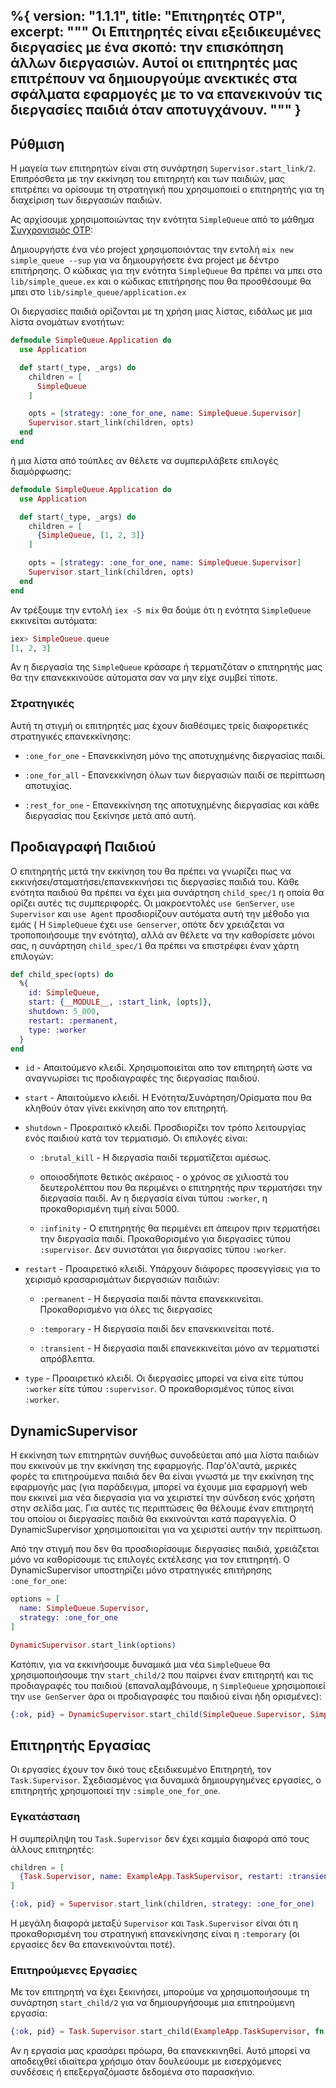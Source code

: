 %{
  version: "1.1.1",
  title: "Επιτηρητές OTP",
  excerpt: """
  Οι Επιτηρητές είναι εξειδικευμένες διεργασίες με ένα σκοπό: την επισκόπηση άλλων διεργασιών.
  Αυτοί οι επιτηρητές μας επιτρέπουν να δημιουργούμε ανεκτικές στα σφάλματα εφαρμογές με το να επανεκινούν τις διεργασίες παιδιά όταν αποτυγχάνουν.
  """
}
---

## Ρύθμιση

Η μαγεία των επιτηρητών είναι στη συνάρτηση `Supervisor.start_link/2`.
Επιπρόσθετα με την εκκίνηση του επιτηρητή και των παιδιών, μας επιτρέπει να ορίσουμε τη στρατηγική που χρησιμοποιεί ο επιτηρητής για τη διαχείριση των διεργασιών παιδιών.

Ας αρχίσουμε χρησιμοποιώντας την ενότητα `SimpleQueue` από το μάθημα [Συγχρονισμός OTP](/el/lessons/advanced/otp_concurrency):

Δημιουργήστε ένα νέο project χρησιμοποιόντας την εντολή `mix new simple_queue --sup` για να δημιουργήσετε ένα project με δέντρο επιτήρησης.
Ο κώδικας για την ενότητα `SimpleQueue` θα πρέπει να μπει στο `lib/simple_queue.ex` και ο κώδικας επιτήρησης που θα προσθέσουμε θα μπει στο `lib/simple_queue/application.ex`

Οι διεργασίες παιδιά ορίζονται με τη χρήση μιας λίστας, ειδάλως με μια λίστα ονομάτων ενοτήτων:

```elixir
defmodule SimpleQueue.Application do
  use Application

  def start(_type, _args) do
    children = [
      SimpleQueue
    ]

    opts = [strategy: :one_for_one, name: SimpleQueue.Supervisor]
    Supervisor.start_link(children, opts)
  end
end
```

ή μια λίστα από τούπλες αν θέλετε να συμπεριλάβετε επιλογές διαμόρφωσης:

```elixir
defmodule SimpleQueue.Application do
  use Application

  def start(_type, _args) do
    children = [
      {SimpleQueue, [1, 2, 3]}
    ]

    opts = [strategy: :one_for_one, name: SimpleQueue.Supervisor]
    Supervisor.start_link(children, opts)
  end
end
```

Αν τρέξουμε την εντολή `iex -S mix` θα δούμε ότι η ενότητα `SimpleQueue` εκκινείται αυτόματα:

```elixir
iex> SimpleQueue.queue
[1, 2, 3]
```

Αν η διεργασία της `SimpleQueue` κράσαρε ή τερματιζόταν ο επιτηρητής μας θα την επανεκκινούσε αύτοματα σαν να μην είχε συμβεί τίποτε.

### Στρατηγικές

Αυτή τη στιγμή οι επιτηρητές μας έχουν διαθέσιμες τρείς διαφορετικές στρατηγικές επανεκκίνησης:

+ `:one_for_one` - Επανεκκίνηση μόνο της αποτυχημένης διεργασίας παιδί.

+ `:one_for_all` - Επανεκκίνηση όλων των διεργασιών παιδί σε περίπτωση αποτυχίας.

+ `:rest_for_one` - Επανεκκίνηση της αποτυχημένης διεργασίας και κάθε διεργασίας που ξεκίνησε μετά από αυτή.

## Προδιαγραφή Παιδιού

Ο επιτηρητής μετά την εκκίνηση του θα πρέπει να γνωρίζει πως να εκκινήσει/σταματήσει/επανεκκινήσει τις διεργασίες παιδιά του.
Κάθε ενότητα παιδιού θα πρέπει να έχει μια συνάρτηση `child_spec/1` η οποία θα ορίζει αυτές τις συμπεριφορές.
Οι μακροεντολές `use GenServer`, `use Supervisor` και `use Agent` προσδιορίζουν αυτόματα αυτή την μέθοδο για εμάς ( Η `SimpleQueue` έχει `use Genserver`, οπότε δεν χρειάζεται να τροποποιήσουμε την ενότητα), αλλά αν θέλετε να την καθορίσετε μόνοι σας, η συνάρτηση `child_spec/1` θα πρέπει να επιστρέφει έναν χάρτη επιλογών:

```elixir
def child_spec(opts) do
  %{
    id: SimpleQueue,
    start: {__MODULE__, :start_link, [opts]},
    shutdown: 5_000,
    restart: :permanent,
    type: :worker
  }
end
```

+ `id` - Απαιτούμενο κλειδί.
Χρησιμοποιείται απο τον επιτηρητή ώστε να αναγνωρίσει τις προδιαγραφές της διεργασίας παιδιού.

+ `start` - Απαιτούμενο κλειδί.
Η Ενότητα/Συνάρτηση/Ορίσματα που θα κληθούν όταν γίνει εκκίνηση απο τον επιτηρητή.

+ `shutdown` - Προεραιτικό κλειδί.
Προσδιορίζει τον τρόπο λειτουργίας ενός παιδιού κατά τον τερματισμό.
Οι επιλογές είναι:

  + `:brutal_kill` - Η διεργασία παιδί τερματίζεται αμέσως.

  + οποιοσδήποτε θετικός ακέραιος - ο χρόνος σε χιλιοστά του δευτερολέπτου που θα περιμένει ο επιτηρητής πριν τερματήσει την διεργασία παιδί.
Αν η διεργασία είναι τύπου `:worker`, η προκαθορισμένη τιμή είναι 5000.

  + `:infinity` - Ο επιτηρητής θα περιμένει επ άπειρον πριν τερματήσει την διεργασία παιδί.
Προκαθορισμένο για διεργασίες τύπου `:supervisor`.
Δεν συνιστάται για διεργασίες τύπου `:worker`.

+ `restart` - Προαιρετικό κλειδί.
Υπάρχουν διάφορες προσεγγίσεις για το χειρισμό κρασαρισμάτων διεργασιών παιδιών:

  + `:permanent` - Η διεργασία παιδί πάντα επανεκκινείται.
Προκαθορισμένο για όλες τις διεργασίες

  + `:temporary` - Η διεργασία παιδί δεν επανεκκινείται ποτέ.

  + `:transient` - Η διεργασία παιδί επανεκκινείται μόνο αν τερματιστεί απρόβλεπτα.

+ `type` - Προαιρετικό κλειδί.
Οι διεργασίες μπορεί να είνα είτε τύπου `:worker` είτε τύπου `:supervisor`.
Ο προκαθορισμένος τύπος είναι `:worker`.

## DynamicSupervisor

Η εκκίνηση των επιτηρητών συνήθως συνοδεύεται από μια λίστα παιδιών που εκκινούν με την εκκίνηση της εφαρμογής.
Παρ'όλ'αυτά, μερικές φορές τα επιτηρούμενα παιδιά δεν θα είναι γνωστά με την εκκίνηση της εφαρμογής μας (για παράδειγμα, μπορεί να έχουμε μια εφαρμογή web που εκκινεί μια νέα διεργασία για να χειριστεί την σύνδεση ενός χρήστη στην σελίδα μας.
Για αυτές τις περιπτώσεις θα θέλουμε έναν επιτηρητή του οποίου οι διεργασίες παιδιά θα εκκινούνται κατά παραγγελία.
Ο DynamicSupervisor χρησιμοποιείται για να χειριστεί αυτήν την περίπτωση.

Από την στιγμή που δεν θα προσδιορίσουμε διεργασίες παιδιά, χρειάζεται μόνο να καθορίσουμε τις επιλογές εκτέλεσης για τον επιτηρητή.
Ο DynamicSupervisor υποστηρίζει μόνο στρατηγικές επιτήρησης `:one_for_one`:

```elixir
options = [
  name: SimpleQueue.Supervisor,
  strategy: :one_for_one
]

DynamicSupervisor.start_link(options)
```

Κατόπιν, για να εκκινήσουμε δυναμικά μια νέα `SimpleQueue` θα χρησιμοποιήσουμε την `start_child/2` που παίρνει έναν επιτηρητή και τις προδιαγραφές του παιδιού (επαναλαμβάνουμε, η `SimpleQueue` χρησιμοποιεί την `use GenServer` άρα οι προδιαγραφές του παιδιού είναι ήδη ορισμένες):

```elixir
{:ok, pid} = DynamicSupervisor.start_child(SimpleQueue.Supervisor, SimpleQueue)
```

## Επιτηρητής Εργασίας

Οι εργασίες έχουν τον δικό τους εξειδικευμένο Επιτηρητή, τον `Task.Supervisor`.
Σχεδιασμένος για δυναμικά δημιουργημένες εργασίες, ο επιτηρητής χρησιμοποιεί την `:simple_one_for_one`.

### Εγκατάσταση

Η συμπερίληψη του `Task.Supervisor` δεν έχει καμμία διαφορά από τους άλλους επιτηρητές:

```elixir
children = [
  {Task.Supervisor, name: ExampleApp.TaskSupervisor, restart: :transient}
]

{:ok, pid} = Supervisor.start_link(children, strategy: :one_for_one)
```

Η μεγάλη διαφορά μεταξύ `Supervisor` και `Task.Supervisor` είναι ότι η προκαθορισμένη του στρατηγική επανεκίνησης είναι η `:temporary` (οι εργασίες δεν θα επανεκινούνται ποτέ).

### Επιτηρούμενες Εργασίες

Με τον επιτηρητή να έχει ξεκινήσει, μπορούμε να χρησιμοποιήσουμε τη συνάρτηση `start_child/2` για να δημιουργήσουμε μια επιτηρούμενη εργασία:

```elixir
{:ok, pid} = Task.Supervisor.start_child(ExampleApp.TaskSupervisor, fn -> background_work end)
```

Αν η εργασία μας κρασάρει πρόωρα, θα επανεκκινηθεί.
Αυτό μπορεί να αποδειχθεί ιδιαίτερα χρήσιμο όταν δουλεύουμε με εισερχόμενες συνδέσεις ή επεξεργαζόμαστε δεδομένα στο παρασκήνιο.
